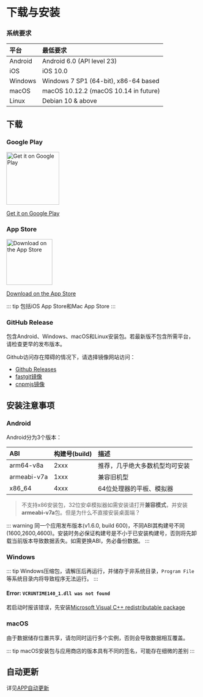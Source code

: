 # 下载与安装

### 系统要求

| 平台     | 最低要求                       |
| :------ | :---------------------------- |
| Android | Android 6.0 (API level 23)    |
| iOS     | iOS 10.0                      |
| Windows | Windows 7 SP1 (64-bit), x86-64 based |
| macOS   | macOS 10.12.2 (macOS 10.14 in future)  |
| Linux   | Debian 10 & above             |

## 下载

### Google Play

[<img alt='Get it on Google Play' src='https://play.google.com/intl/en_us/badges/static/images/badges/en_badge_web_generic.png' width="137.5"/>](https://play.google.com/store/apps/details?id=cc.narumi.chaldea)

[Get it on Google Play](https://play.google.com/store/apps/details?id=cc.narumi.chaldea)

### App Store

[<img src="https://tools.applemediaservices.com/api/badges/download-on-the-app-store/black/en-US?size=250x83&amp;releaseDate=1610841600&h=cb0adac232fdd6b88894f78b2f349b6e" alt="Download on the App Store" width="120">](https://apps.apple.com/us/app/chaldea/id1548713491?itsct=apps_box&itscg=30200)

[Download on the App Store](https://apps.apple.com/us/app/chaldea/id1548713491?itsct=apps_box&itscg=30200)

::: tip
包括iOS App Store和Mac App Store
:::


### GitHub Release

包含Android、Windows、macOS和Linux安装包。若最新版不包含所需平台，请检查更早的发布版本。

Github访问存在障碍的情况下，请选择镜像网站访问：
- [Github Releases](https://github.com/chaldea-center/chaldea/releases)
- [fastgit镜像](https://hub.fastgit.org/chaldea-center/chaldea/releases)
- [cnpmjs镜像](https://github.com.cnpmjs.org/chaldea-center/chaldea/releases)

## 安装注意事项

### Android

Android分为3个版本：

| ABI         | 构建号(build) | 描述                 |
| :---------- | ----- | :------------------------- |
| arm64-v8a   | 2xxx  | 推荐，几乎绝大多数机型均可安装  |
| armeabi-v7a | 1xxx  | 兼容旧机型                   |
| x86_64      | 4xxx  | 64位处理器的平板、模拟器       |

> 不支持x86安装包，32位安卓模拟器如需安装请打开**兼容模式**，并安装**armeabi-v7a**包。但是为什么不直接安装桌面端？

::: warning
同一个应用发布版本(v1.6.0, build 600)，不同ABI其构建号不同(1600,2600,4600)。安装时务必保证构建号是不小于已安装构建号，否则将先卸载当前版本导致数据丢失。如需更换ABI，务必备份数据。
:::

### Windows

::: tip
Windows压缩包，请解压后再运行，并储存于非系统目录，`Program File`等系统目录内将导致程序无法运行。
:::

#### Error: `VCRUNTIME140_1.dll was not found`

若启动时报该错误，先安装[Microsoft Visual C++ redistributable package](https://support.microsoft.com/en-us/help/2977003/the-latest-supported-visual-c-downloads)

### macOS

由于数据储存位置共享，请勿同时运行多个实例，否则会导致数据相互覆盖。

::: tip
macOS安装包与应用商店的版本具有不同的签名，可能存在细微的差别
:::

## 自动更新
详见[APP自动更新](./app_setting.md#app自动更新)
